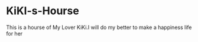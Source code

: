 # KiKI-s-Hourse
This is a hourse of My Lover KiKi.I will do my better to make a happiness life for her
